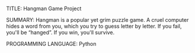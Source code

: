 TITLE: Hangman Game Project

SUMMARY: Hangman is a popular yet grim puzzle game. A cruel computer hides a word from you, which you try to guess letter by letter. If you fail, you'll be “hanged”. If you win, you'll survive.

PROGRAMMING LANGUAGE: Python
